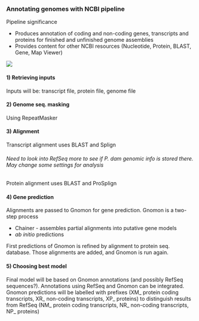 ### Annotating genomes with NCBI pipeline


Pipeline significance

- Produces annotation of coding and non-coding genes, transcripts and proteins for finished and unfinished genome assemblies
- Provides content for other NCBI resources (Nucleotide, Protein, BLAST, Gene, Map Viewer)

![](https://www.ncbi.nlm.nih.gov/core/assets/genome/images/Pipeline_RFAM.png)


#### 1) Retrieving inputs

Inputs will be: transcript file, protein file, genome file

#### 2) Genome seq. masking

Using RepeatMasker

#### 3) Alignment

Transcript alignment uses BLAST and Splign

###### Need to look into RefSeq more to see if P. dam genomic info is stored there. May change some settings for analysis

Protein alignment uses BLAST and ProSplign

#### 4) Gene prediction

Alignments are passed to Gnomon for gene prediction. Gnomon is a two-step process

- Chainer - assembles partial alignments into putative gene models 
- *ab initio* predictions

First predictions of Gnomon is refined by alignment to protein seq. database. Those alignments are added, and Gnomon is run again. 

#### 5) Choosing best model

Final model will be based on Gnomon annotations (and possibly RefSeq sequences?). Annotations using RefSeq and Gnomon can be integrated. Gnomon predictions will be labelled with prefixes (XM_ protein coding transcripts, XR_ non-coding transcripts, XP_ proteins) to distinguish results from RefSeq (NM_ protein coding transcripts, NR_ non-coding transcripts, NP_ proteins)








